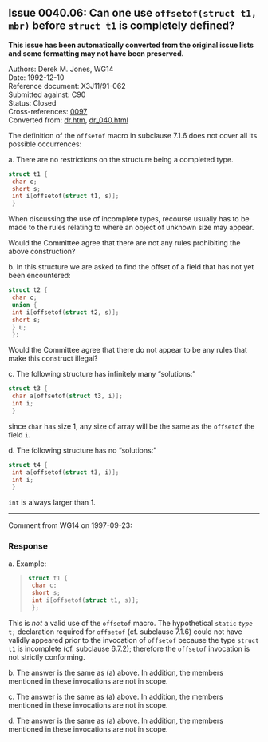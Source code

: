 ## Issue 0040.06: Can one use `offsetof(struct t1, mbr)` before `struct t1` is completely defined?

**This issue has been automatically converted from the original issue lists and some formatting may not have been preserved.**

Authors: Derek M. Jones, WG14  
Date: 1992-12-10  
Reference document: X3J11/91-062  
Submitted against: C90  
Status: Closed  
Cross-references: [0097](../c90/issue0097.md)  
Converted from: [dr.htm](https://www.open-std.org/jtc1/sc22/wg14/www/docs/dr.htm), [dr_040.html](https://www.open-std.org/jtc1/sc22/wg14/www/docs/dr_040.html)

The definition of the `offsetof` macro in subclause 7.1.6 does not cover all its
possible occurrences:

a. There are no restrictions on the structure being a completed type.

```c
struct t1 {
 char c;
 short s;
 int i[offsetof(struct t1, s)];
 }
```

When discussing the use of incomplete types, recourse usually has to be made to
the rules relating to where an object of unknown size may appear.

Would the Committee agree that there are not any rules prohibiting the above
construction?

b. In this structure we are asked to find the offset of a field that has not yet
been encountered:

```c
struct t2 {
 char c;
 union {
 int i[offsetof(struct t2, s)];
 short s;
 } u;
 };
```

Would the Committee agree that there do not appear to be any rules that make
this construct illegal?

c. The following structure has infinitely many “solutions:”

```c
struct t3 {
 char a[offsetof(struct t3, i)];
 int i;
 }
```

since `char` has size 1, any size of array will be the same as the `offsetof`
the field `i`.

d. The following structure has no “solutions:”

```c
struct t4 {
 int a[offsetof(struct t3, i)];
 int i;
 }
```

`int` is always larger than 1\.

---

Comment from WG14 on 1997-09-23:

### Response

a. Example:

> ```c
> struct t1 {
>  char c;
>  short s;
>  int i[offsetof(struct t1, s)];
>  };
> ```

This is *not* a valid use of the `offsetof` macro. The hypothetical `static`
*`type`* `t;` declaration required for `offsetof` (cf. subclause 7.1.6) could
not have validly appeared prior to the invocation of `offsetof` because the type
`struct t1` is incomplete (cf. subclause 6.7.2); therefore the `offsetof`
invocation is not strictly conforming.

b. The answer is the same as (a) above. In addition, the members mentioned in
these invocations are not in scope.

c. The answer is the same as (a) above. In addition, the members mentioned in
these invocations are not in scope.

d. The answer is the same as (a) above. In addition, the members mentioned in
these invocations are not in scope.
